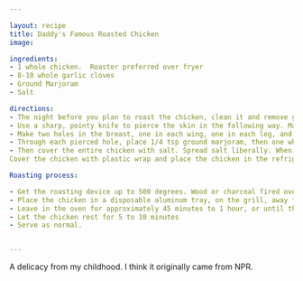```yaml
---

layout: recipe
title: Daddy's Famous Roasted Chicken
image: 

ingredients:
- 1 whole chicken.  Roaster preferred over fryer
- 8-10 whole garlic cloves 
- Ground Marjoram
- Salt

directions: 
- The night before you plan to roast the chicken, clean it and remove giblets
- Use a sharp, pointy knife to pierce the skin in the following way. Make a hole large enough to insert a garlic clove and the marjoram between the skin and the meat. 
- Make two holes in the breast, one in each wing, one in each leg, and one in each thigh. 
- Through each pierced hole, place 1/4 tsp ground marjoram, then one whole garlic clove. 
- Then cover the entire chicken with salt. Spread salt liberally. When you believe you have spread too much salt, and are sure you have ruined it, you are getting close, give it a little more. 
Cover the chicken with plastic wrap and place the chicken in the refrigerator overnight. 

Roasting process:

- Get the roasting device up to 500 degrees. Wood or charcoal fired oven or grill is recommended. An indoor oven can work as well, but there is a risk of intense smoke. 
- Place the chicken in a disposable aluminum tray, on the grill, away from direct heat. 
- Leave in the oven for approximately 45 minutes to 1 hour, or until the internal temperature reaches 160 degrees. 
- Let the chicken rest for 5 to 10 minutes
- Serve as normal. 


---
```

A delicacy from my childhood. I think it originally came from NPR.  